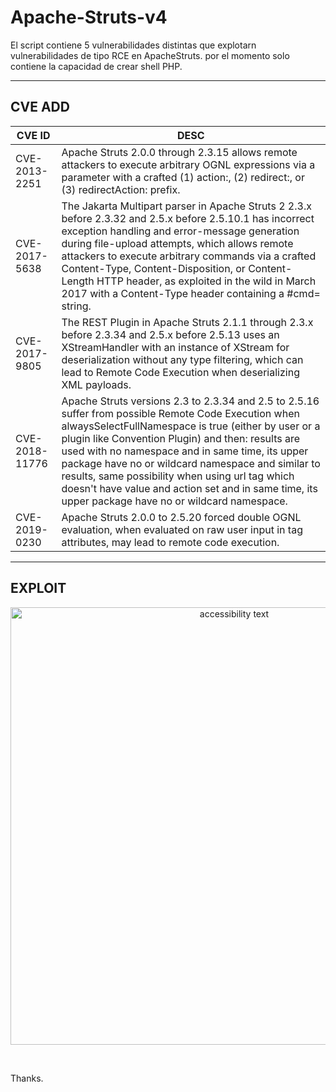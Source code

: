 # Apache-Struts-v4

El script contiene 5 vulnerabilidades distintas que explotarn vulnerabilidades de tipo RCE en ApacheStruts. por el momento solo contiene la capacidad de crear shell PHP.
<br>

---

## CVE ADD
|CVE ID| DESC|
|-|-
|CVE-2013-2251|Apache Struts 2.0.0 through 2.3.15 allows remote attackers to execute arbitrary OGNL expressions via a parameter with a crafted (1) action:, (2) redirect:, or (3) redirectAction: prefix.
|CVE-2017-5638|The Jakarta Multipart parser in Apache Struts 2 2.3.x before 2.3.32 and 2.5.x before 2.5.10.1 has incorrect exception handling and error-message generation during file-upload attempts, which allows remote attackers to execute arbitrary commands via a crafted Content-Type, Content-Disposition, or Content-Length HTTP header, as exploited in the wild in March 2017 with a Content-Type header containing a #cmd= string.
|CVE-2017-9805|The REST Plugin in Apache Struts 2.1.1 through 2.3.x before 2.3.34 and 2.5.x before 2.5.13 uses an XStreamHandler with an instance of XStream for deserialization without any type filtering, which can lead to Remote Code Execution when deserializing XML payloads.
|CVE-2018-11776|Apache Struts versions 2.3 to 2.3.34 and 2.5 to 2.5.16 suffer from possible Remote Code Execution when alwaysSelectFullNamespace is true (either by user or a plugin like Convention Plugin) and then: results are used with no namespace and in same time, its upper package have no or wildcard namespace and similar to results, same possibility when using url tag which doesn't have value and action set and in same time, its upper package have no or wildcard namespace.
|CVE-2019-0230|Apache Struts 2.0.0 to 2.5.20 forced double OGNL evaluation, when evaluated on raw user input in tag attributes, may lead to remote code execution.

---

## EXPLOIT
<p align="center">
  <img src="https://github.com/s1kr10s/Apache-Struts-v3/blob/master/exploit.png" width="700" alt="accessibility text">
</p>
<br>

Thanks.
